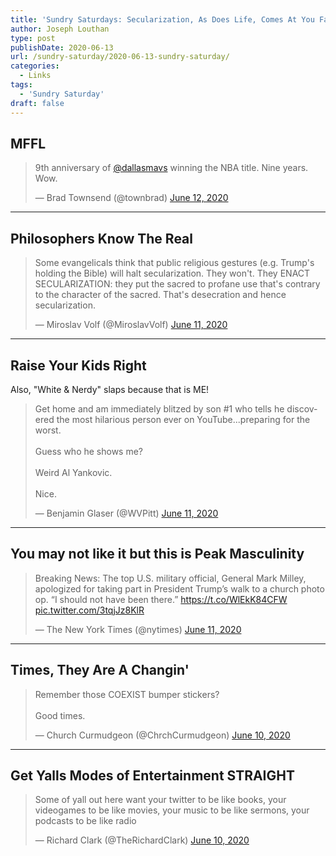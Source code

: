 ```yaml
---
title: 'Sundry Saturdays: Secularization, As Does Life, Comes At You Fast'
author: Joseph Louthan
type: post
publishDate: 2020-06-13
url: /sundry-saturday/2020-06-13-sundry-saturday/
categories:
  - Links
tags:
  - 'Sundry Saturday'
draft: false
---
```


## MFFL

<blockquote class="twitter-tweet"><p lang="en" dir="ltr">9th anniversary of <a href="https://twitter.com/dallasmavs?ref_src=twsrc%5Etfw">@dallasmavs</a> winning the NBA title. Nine years. Wow.</p>&mdash; Brad Townsend (@townbrad) <a href="https://twitter.com/townbrad/status/1271425979135770625?ref_src=twsrc%5Etfw">June 12, 2020</a></blockquote> <script async src="https://platform.twitter.com/widgets.js" charset="utf-8"></script>

------

## Philosophers Know The Real

<blockquote class="twitter-tweet"><p lang="en" dir="ltr">Some evangelicals think that public religious gestures (e.g. Trump&#39;s holding the Bible) will halt secularization. They won&#39;t. They ENACT SECULARIZATION: they put the sacred to profane use that&#39;s contrary to the character of the sacred. That&#39;s desecration and hence secularization.</p>&mdash; Miroslav Volf (@MiroslavVolf) <a href="https://twitter.com/MiroslavVolf/status/1271188826971668484?ref_src=twsrc%5Etfw">June 11, 2020</a></blockquote> <script async src="https://platform.twitter.com/widgets.js" charset="utf-8"></script>

------

## Raise Your Kids Right

Also, "White & Nerdy" slaps because that is ME!

<blockquote class="twitter-tweet"><p lang="en" dir="ltr">Get home and am immediately blitzed by son #1 who tells he discovered the most hilarious person ever on YouTube...preparing for the worst.<br><br>Guess who he shows me?<br><br>Weird Al Yankovic. <br><br>Nice.</p>&mdash; Benjamin Glaser (@WVPitt) <a href="https://twitter.com/WVPitt/status/1271177850419384320?ref_src=twsrc%5Etfw">June 11, 2020</a></blockquote> <script async src="https://platform.twitter.com/widgets.js" charset="utf-8"></script>

------

## You may not like it but this is Peak Masculinity

<blockquote class="twitter-tweet"><p lang="en" dir="ltr">Breaking News: The top U.S. military official, General Mark Milley, apologized for taking part in President Trump’s walk to a church photo op. “I should not have been there.” <a href="https://t.co/WlEkK84CFW">https://t.co/WlEkK84CFW</a> <a href="https://t.co/3tqjJz8KlR">pic.twitter.com/3tqjJz8KlR</a></p>&mdash; The New York Times (@nytimes) <a href="https://twitter.com/nytimes/status/1271073298034589696?ref_src=twsrc%5Etfw">June 11, 2020</a></blockquote> <script async src="https://platform.twitter.com/widgets.js" charset="utf-8"></script>

------

## Times, They Are A Changin'

<blockquote class="twitter-tweet"><p lang="en" dir="ltr">Remember those COEXIST bumper stickers?<br><br>Good times.</p>&mdash; Church Curmudgeon (@ChrchCurmudgeon) <a href="https://twitter.com/ChrchCurmudgeon/status/1270720754766589952?ref_src=twsrc%5Etfw">June 10, 2020</a></blockquote> <script async src="https://platform.twitter.com/widgets.js" charset="utf-8"></script>

------

## Get Yalls Modes of Entertainment STRAIGHT

<blockquote class="twitter-tweet"><p lang="en" dir="ltr">Some of yall out here want your twitter to be like books, your videogames to be like movies, your music to be like sermons, your podcasts to be like radio</p>&mdash; Richard Clark (@TheRichardClark) <a href="https://twitter.com/TheRichardClark/status/1270738653808123904?ref_src=twsrc%5Etfw">June 10, 2020</a></blockquote> <script async src="https://platform.twitter.com/widgets.js" charset="utf-8"></script>

